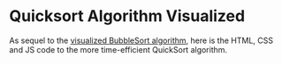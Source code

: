 # Quicksort Algorithm Visualized

As sequel to the [visualized BubbleSort algorithm](https://github.com/codemaster7000/bubblesort-algorithm-visualized), here is the HTML, CSS and JS code to the more time-efficient QuickSort algorithm.
